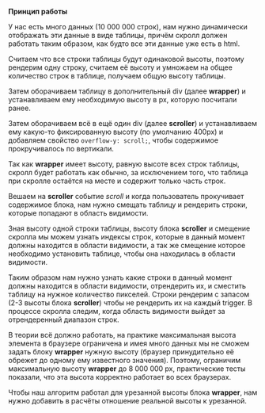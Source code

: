 **Принцип работы**

У нас есть много данных (10 000 000 строк), нам нужно динамически отображать эти данные в виде таблицы, 
причём скролл должен работать таким образом, как будто все эти данные уже есть в html.

Считаем что все строки таблицы будут одинаковой высоты, поэтому рендерим одну строку, 
считаем её высоту и умножаем на общее количество строк в таблице, получаем общую высоту таблицы.

Затем оборачиваем таблицу в дополнительный div (далее **wrapper**) и устанавливаем ему необходимую высоту в px, которую посчитали ранее.

Затем оборачиваем всё в ещё один div (далее **scroller**) и устанавливаем ему какую-то фиксированную высоту (по умолчанию 400px)
и добавляем свойство `overflow-y: scroll;`, чтобы содержимое прокручивалось по вертикали.

Так как **wrapper** имеет высоту, равную высоте всех строк таблицы, скролл будет работать как обычно, 
за исключением того, что таблица при скролле остаётся на месте и содержит только часть строк.

Вешаем на **scroller** событие _scroll_ и когда пользователь прокучивает содержимое блока, 
нам нужно смещать таблицу и рендерить строки, которые попадают в область видимости.

Зная высоту одной строки таблицы, высоту блока **scroller** и смещение скролла
мы можем узнать индексы строк, которые в данный момент должны находится в области видимости, а так же смещение
которое необходимо установить таблице, чтобы она находилась в области видимости.

Таким образом нам нужно узнать какие строки в данный момент должны находится в области видимости, отрендерить их,
и сместить таблицу на нужное количество пикселей. Строки рендерим с запасом (2-3 высоты блока **scroller**) чтобы
не рендерить их на каждый trigger. В процессе скролла следим, когда область видимости выйдет за отрендеренный диапазон строк.

В теории всё должно работать, на практике максимальная высота элемента в браузере ограничена и имея много данных
мы не сможем задать блоку **wrapper** нужную высоту (браузер принудительно её обрежет до одному ему известного значения).
Поэтому, ограничим максимальную высоту **wrapper** до 8 000 000 px, практические тесты показали, 
что эта высота корректно работает во всех браузерах.

Чтобы наш алгоритм работал для урезанной высоты блока **wrapper**, нам нужно добавить в расчёты отношение
реальной высоты к урезанной.
